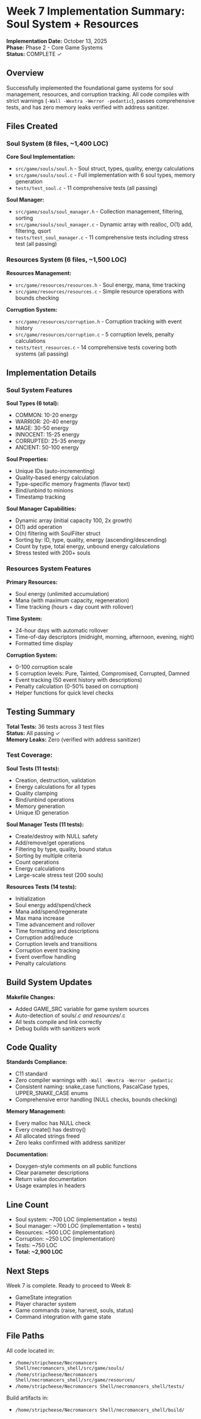# Week 7 Implementation Summary: Soul System + Resources

**Implementation Date:** October 13, 2025  
**Phase:** Phase 2 - Core Game Systems  
**Status:** COMPLETE ✓

## Overview

Successfully implemented the foundational game systems for soul management, resources, and corruption tracking. All code compiles with strict warnings (`-Wall -Wextra -Werror -pedantic`), passes comprehensive tests, and has zero memory leaks verified with address sanitizer.

## Files Created

### Soul System (8 files, ~1,400 LOC)

**Core Soul Implementation:**
- `src/game/souls/soul.h` - Soul struct, types, quality, energy calculations
- `src/game/souls/soul.c` - Full implementation with 6 soul types, memory generation
- `tests/test_soul.c` - 11 comprehensive tests (all passing)

**Soul Manager:**
- `src/game/souls/soul_manager.h` - Collection management, filtering, sorting
- `src/game/souls/soul_manager.c` - Dynamic array with realloc, O(1) add, filtering, qsort
- `tests/test_soul_manager.c` - 11 comprehensive tests including stress test (all passing)

### Resources System (6 files, ~1,500 LOC)

**Resources Management:**
- `src/game/resources/resources.h` - Soul energy, mana, time tracking
- `src/game/resources/resources.c` - Simple resource operations with bounds checking

**Corruption System:**
- `src/game/resources/corruption.h` - Corruption tracking with event history
- `src/game/resources/corruption.c` - 5 corruption levels, penalty calculations
- `tests/test_resources.c` - 14 comprehensive tests covering both systems (all passing)

## Implementation Details

### Soul System Features

**Soul Types (6 total):**
- COMMON: 10-20 energy
- WARRIOR: 20-40 energy
- MAGE: 30-50 energy
- INNOCENT: 15-25 energy
- CORRUPTED: 25-35 energy
- ANCIENT: 50-100 energy

**Soul Properties:**
- Unique IDs (auto-incrementing)
- Quality-based energy calculation
- Type-specific memory fragments (flavor text)
- Bind/unbind to minions
- Timestamp tracking

**Soul Manager Capabilities:**
- Dynamic array (initial capacity 100, 2x growth)
- O(1) add operation
- O(n) filtering with SoulFilter struct
- Sorting by: ID, type, quality, energy (ascending/descending)
- Count by type, total energy, unbound energy calculations
- Stress tested with 200+ souls

### Resources System Features

**Primary Resources:**
- Soul energy (unlimited accumulation)
- Mana (with maximum capacity, regeneration)
- Time tracking (hours + day count with rollover)

**Time System:**
- 24-hour days with automatic rollover
- Time-of-day descriptors (midnight, morning, afternoon, evening, night)
- Formatted time display

**Corruption System:**
- 0-100 corruption scale
- 5 corruption levels: Pure, Tainted, Compromised, Corrupted, Damned
- Event tracking (50 event history with descriptions)
- Penalty calculation (0-50% based on corruption)
- Helper functions for quick level checks

## Testing Summary

**Total Tests:** 36 tests across 3 test files  
**Status:** All passing ✓  
**Memory Leaks:** Zero (verified with address sanitizer)

### Test Coverage:

**Soul Tests (11 tests):**
- Creation, destruction, validation
- Energy calculations for all types
- Quality clamping
- Bind/unbind operations
- Memory generation
- Unique ID generation

**Soul Manager Tests (11 tests):**
- Create/destroy with NULL safety
- Add/remove/get operations
- Filtering by type, quality, bound status
- Sorting by multiple criteria
- Count operations
- Energy calculations
- Large-scale stress test (200 souls)

**Resources Tests (14 tests):**
- Initialization
- Soul energy add/spend/check
- Mana add/spend/regenerate
- Max mana increase
- Time advancement and rollover
- Time formatting and descriptions
- Corruption add/reduce
- Corruption levels and transitions
- Corruption event tracking
- Event overflow handling
- Penalty calculations

## Build System Updates

**Makefile Changes:**
- Added GAME_SRC variable for game system sources
- Auto-detection of souls/*.c and resources/*.c
- All tests compile and link correctly
- Debug builds with sanitizers work

## Code Quality

**Standards Compliance:**
- C11 standard
- Zero compiler warnings with `-Wall -Wextra -Werror -pedantic`
- Consistent naming: snake_case functions, PascalCase types, UPPER_SNAKE_CASE enums
- Comprehensive error handling (NULL checks, bounds checking)

**Memory Management:**
- Every malloc has NULL check
- Every create() has destroy()
- All allocated strings freed
- Zero leaks confirmed with address sanitizer

**Documentation:**
- Doxygen-style comments on all public functions
- Clear parameter descriptions
- Return value documentation
- Usage examples in headers

## Line Count

- Soul system: ~700 LOC (implementation + tests)
- Soul manager: ~700 LOC (implementation + tests)
- Resources: ~500 LOC (implementation)
- Corruption: ~250 LOC (implementation)
- Tests: ~750 LOC
- **Total: ~2,900 LOC**

## Next Steps

Week 7 is complete. Ready to proceed to Week 8:
- GameState integration
- Player character system
- Game commands (raise, harvest, souls, status)
- Command integration with game state

## File Paths

All code located in:
- `/home/stripcheese/Necromancers Shell/necromancers_shell/src/game/souls/`
- `/home/stripcheese/Necromancers Shell/necromancers_shell/src/game/resources/`
- `/home/stripcheese/Necromancers Shell/necromancers_shell/tests/`

Build artifacts in:
- `/home/stripcheese/Necromancers Shell/necromancers_shell/build/`
